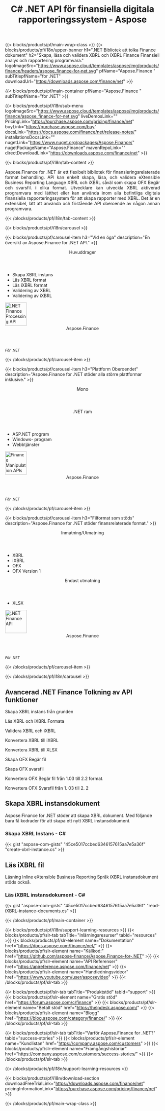 ﻿---
title: C# .NET API för finansiella digitala rapporteringssystem - Aspose 
weight: 20
url: /sv/net/ 
description: C# ASP.NET VB.NET bibliotek för konvertering av finansiella rapporter till eXtensible Business Reporting Språk XBRL och iXBRL för analys för att generera XBRL taxonomier och rapporter
---
{{< blocks/products/pf/main-wrap-class >}}
{{< blocks/products/pf/i18n/upper-banner h1=".NET Bibliotek att tolka Finance dokument" h2="Skapa, läsa och validera XBRL och iXBRL Finance Finansiell analys och rapportering programvara." logoImageSrc="https://www.aspose.cloud/templates/aspose/img/products/finance/headers/aspose_finance-for-net.svg" pfName="Aspose.Finance " subTitlepfName="for .NET" downloadUrl="https://downloads.aspose.com/finance/net" >}}

{{< blocks/products/pf/main-container pfName="Aspose.Finance " subTitlepfName="for .NET" >}}

{{< blocks/products/pf/i18n/sub-menu logoImageSrc="https://www.aspose.cloud/templates/aspose/img/products/finance/aspose_finance-for-net.svg" liveDemosLink="" PricingLink="https://purchase.aspose.com/pricing/finance/net" buyLink="https://purchase.aspose.com/buy" docsLink="https://docs.aspose.com/finance/net/release-notes/" installationsDocsLink="" nugetLink="https://www.nuget.org/packages/Aspose.Finance/" nugetPackageName="Aspose.Finance" mavenRepoLink="" directDownloadLink="https://downloads.aspose.com/finance/net" >}}

{{< blocks/products/pf/i18n/tab-content >}}
<p align="justify"> Aspose.Finance for .NET är ett flexibelt bibliotek för finansieringsrelaterade format behandling. API kan enkelt skapa, läsa, och validera eXtensible Business Reporting Language XBRL och iXBRL såväl som skapa OFX Begär och svarsfil. i olika format. Utvecklare kan utveckla XBRL aktiverad programvara med lätthet eller kan använda inom alla befintliga digitala finansiella rapporteringssystem för att skapa rapporter med XBRL. Det är en extensibel, lätt att använda och fristående API oberoende av någon annan programvara.</p>

{{< /blocks/products/pf/i18n/tab-content >}}

<!--Diagrams Start-->
{{< blocks/products/pf/i18n/carousel >}}

{{< blocks/products/pf/carousel-item h3="Vid en öga" description="En översikt av Aspose.Finance for .NET API." >}}
<div class="diagram1 d1-net">
 <div class="d1-row">
  <div class="d1-col d1-left">
   <header>
    <i class="fa fa-cogs">
    </i>
    Huvuddrager
   </header>
   <ul>
    <li>
     Skapa XBRL instans
    </li>
    <li>
     Läs XBRL format
    </li>
    <li>
     Läs iXBRL format
    </li>
    <li>
     Validering av XBRL
    </li>
    <li>
     Validering av iXBRL
    </li>
   </ul>
  </div>
  <!--/left-->
  <div class="d1-col d1-right">
   <!--<header><i class="fa fa-cogs"> </i>General Features</header>

<ul>

<li>File Loading</li>

</ul>-->
  </div>
  <!--/right-->
 </div>
 <!--/row-->
 <div class="d1-logo">
  <img width="70" height="75" alt=".NET Finance Processing API" src="https://www.aspose.cloud/templates/aspose/img/products/finance/aspose_finance-for-net.svg"/>
  <header>
   Aspose.Finance
  </header>
  <footer>
   <small>
    <em>
     För
    </em>
    .NET
   </small>
  </footer>
 </div>
 <!--/logo-->
</div>

{{< /blocks/products/pf/carousel-item >}}

{{< blocks/products/pf/carousel-item h3="Plattform Oberoendet" description="Aspose.Finance for .NET stöder alla större plattformar inklusive." >}}
<div class="diagram1 d1-net">
 <div class="d1-row">
  <div class="d1-col d1-left">
   <header>
    <i class="fa fa-cubes">
    </i>
    Mono
   </header>
  </div>
  <!--/left-->
  <div class="d1-col d1-right">
   <header>
    <i class="fa fa-cubes">
    </i>
    .NET ram
   </header>
   <ul>
    <li>
     ASP.NET program
    </li>
    <li>
     Windows- program
    </li>
    <li>
     Webbtjänster
    </li>
   </ul>
  </div>
  <!--/right-->
 </div>
 <!--/row-->
 <div class="d1-logo">
  <img width="70" height="75" alt="Finance Manipulation APIs" src="https://www.aspose.cloud/templates/aspose/img/products/finance/aspose_finance-for-net.svg"/>
  <header>
   Aspose.Finance
  </header>
  <footer>
   <small>
    <em>
     För
    </em>
    .NET
   </small>
  </footer>
 </div>
 <!--/logo-->
</div>

{{< /blocks/products/pf/carousel-item >}}

{{< blocks/products/pf/carousel-item h3="Filformat som stöds" description="Aspose.Finance for .NET stöder finansrelaterade format." >}}
<div class="diagram1 d2 d1-net">
 <div class="d1-row">
  <div class="d1-col d1-left">
   <header>
    <i class="fa fa-arrows-v">
    </i>
    Inmatning/Utmatning
   </header>
   <ul>
    <li>
     XBRL
    </li>
    <li>
     iXBRL
    </li>
    <li>
     OFX
    </li>
    <li>
     OFX Version 1
    </li>
   </ul>
  </div>
  <!--/left-->
  <div class="d1-col d1-right">
   <header><i class="fa  fa-mail-forward"> </i> Endast utmatning</header>

<ul>

<li>XLSX</li>

</ul>
  </div>
  <!--/right-->
 </div>
 <!--/row-->
 <div class="d1-logo">
  <img width="70" height="75" alt=".NET Finance API" src="https://www.aspose.cloud/templates/aspose/img/products/finance/aspose_finance-for-net.svg"/>
  <header>
   Aspose.Finance
  </header>
  <footer>
   <small>
    <em>
     För
    </em>
    .NET
   </small>
  </footer>
 </div>
 <!--/logo-->
</div>

{{< /blocks/products/pf/carousel-item >}}

{{< /blocks/products/pf/i18n/carousel >}}
<!--Diagrams End-->

<!--Feature-section Start-->
<div class="container-fluid features-section bg-gray singleproduct">
 <a class="anchor" id="features" name="features">
 </a>
 <div class="row">
  <div class="container">
   <h2 class="pr-ft">
    Avancerad .NET Finance Tolkning av API funktioner
   </h2>
   <p>
   </p>
   <div class="col-lg-4">
    <em class="fa fa-plus-square-o ico-blue fa-2x col-lg-2">
    </em>
    <p class="col-lg-10">
     Skapa XBRL instans från grunden
    </p>
   </div>
   <div class="col-lg-4">
    <em class="fa fa-check ico-blue fa-2x col-lg-2">
    </em>
    <p class="col-lg-10">
     Läs XBRL och iXBRL Formata
    </p>
   </div>
   <div class="col-lg-4">
    <em class="fa fa-cog ico-blue fa-2x col-lg-2">
    </em>
    <p class="col-lg-10">
     Validera XBRL och iXBRL
    </p>
   </div>
 <div class="col-lg-4">
    <em class="fa fa-mail-forward ico-blue fa-2x col-lg-2">
    </em>
    <p class="col-lg-10">
     Konvertera XBRL till iXBRL
    </p>
   </div>
   <div class="col-lg-4">
    <em class="fa fa-mail-forward ico-blue fa-2x col-lg-2">
    </em>
    <p class="col-lg-10">
     Konvertera XBRL till XLSX
    </p>
   </div>
   <div class="col-lg-4">
    <em class="fa fa-plus-square-o ico-blue fa-2x col-lg-2">
    </em>
    <p class="col-lg-10">
     Skapa OFX Begär fil
    </p>
   </div>
   <div class="col-lg-4">
    <em class="fa fa-plus-square-o ico-blue fa-2x col-lg-2">
    </em>
    <p class="col-lg-10">
     Skapa OFX svarsfil
    </p>
   </div>

   <div class="col-lg-4">
    <em class="fa fa-mail-forward ico-blue fa-2x col-lg-2">
    </em>
    <p class="col-lg-10">
     Konvertera OFX Begär fil från 1.03 till 2.2 format.
    </p>
   </div>
   <div class="col-lg-4">
    <em class="fa fa-mail-forward ico-blue fa-2x col-lg-2">
    </em>
    <p class="col-lg-10">
     Konvertera OFX Svarsfil från 1. 03 till 2. 2
    </p>
   </div>
   <!--<div class="col-lg-4"><em class="fa fa-shield ico-blue fa-2x col-lg-2"> </em>

<p class="col-lg-10">Validate XBRL</p>

</div>

<div class="col-lg-4"><em class="fa fa-plus ico-blue fa-2x col-lg-2"> </em>

<p class="col-lg-10">Validate iXRL</p>

</div>

<div class="col-lg-4"><em class="fa fa-edit ico-blue fa-2x col-lg-2"> </em>

<p class="col-lg-10">Change the node properties</p>

</div>

<div class="col-lg-4"><em class="fa fa-cog ico-blue fa-2x col-lg-2"> </em>

<p class="col-lg-10">Content navigation using XPath Query</p>

</div>

<div class="col-lg-4"><em class="fa fa-recycle ico-blue fa-2x col-lg-2"> </em>

<p class="col-lg-10">Navigate via CSS Selectors, Element and Document Traversal</p>

</div>

<div class="col-lg-4"><em class="fa fa-cogs ico-blue fa-2x col-lg-2"> </em>

<p class="col-lg-10">DOM Tree manipulation of official SVG specifications</p>

</div>-->
   <div class="col-lg-12">
    <h2 class="h2title">
     Skapa XBRL instansdokument
    </h2>
    <p>
     Aspose.Finance for .NET stöder att skapa XBRL dokument. Med följande bara få kodrader för att skapa ett nytt XBRL instansdokument.
    </p>
    <div class="codeblock" id="code">
     <h3>
      Skapa XBRL Instans - C#
     </h3>
{{< gist "aspose-com-gists" "45ce5017ccbed6346157615aa7e5a36f" "create-xbrl-instance.cs" >}}
    </div>
   </div>
   <div class="col-lg-12">
    <h2 class="h2title">
     Läs iXBRL fil
    </h2>
    <p>
     Läsning Inline eXtensible Business Reporting Språk iXBRL instansdokument stöds också.
    </p>
    <div class="codeblock" id="code">
     <h3>
      Läs iXBRL instansdokument - C#
     </h3>
{{< gist "aspose-com-gists" "45ce5017ccbed6346157615aa7e5a36f" "read-iXBRL-instance-documents.cs" >}}
    </div>
   </div>
   <!--<div class="col-lg-12">

<h2 class="h2title">Various Imaging Filters</h2>

<p>Aspose.PUB for .NET provides the core imaging features such as color adjustment via its class libraries. Developers can easily adjust brightness, contrast or gamma on raster image loaded by the API. Furthermore, developers can dynamically dither or blur images as well as use popular filters including Median, Gauss Wiener, Motion Wiener and Bradley Threshold.</p>

</div>-->
  </div>
 </div>
</div>
<!--Feature-section End-->

{{< /blocks/products/pf/main-container >}}


{{< blocks/products/pf/i18n/support-learning-resources >}}
{{< blocks/products/pf/slr-tab tabTitle="Inlärningsresurser" tabId="resources" >}}
{{< blocks/products/pf/slr-element name="Dokumentation" href="https://docs.aspose.com/finance/net/" >}}
{{< blocks/products/pf/slr-element name="Källkod:" href="https://github.com/aspose-finance/Aspose.Finance-for-.NET" >}}
{{< blocks/products/pf/slr-element name="API Referenser" href="https://apireference.aspose.com/finance/net" >}}
{{< blocks/products/pf/slr-element name="Handledningsvideor" href="https://www.youtube.com/user/asposevideo" >}}
{{< /blocks/products/pf/slr-tab >}}

{{< blocks/products/pf/slr-tab tabTitle="Produktstöd" tabId="support" >}}
{{< blocks/products/pf/slr-element name="Gratis stöd" href="https://forum.aspose.com/c/finance" >}}
{{< blocks/products/pf/slr-element name="Betalt stöd" href="https://helpdesk.aspose.com/" >}}
{{< blocks/products/pf/slr-element name="Blogg" href="https://blog.aspose.com/category/finance/" >}}
{{< /blocks/products/pf/slr-tab >}}

{{< blocks/products/pf/slr-tab tabTitle="Varför Aspose.Finance for .NET?" tabId="success-stories" >}}
{{< blocks/products/pf/slr-element name="Kundlistan" href="https://company.aspose.com/customers" >}}
{{< blocks/products/pf/slr-element name="Framgångshistoriar" href="https://company.aspose.com/customers/success-stories/" >}}
{{< /blocks/products/pf/slr-tab >}}

{{< /blocks/products/pf/i18n/support-learning-resources >}}

{{< blocks/products/pf/i18n/download-section downloadFreeTrialLink="https://downloads.aspose.com/finance/net" pricingInformationLink="https://purchase.aspose.com/pricing/finance/net" >}}


{{< /blocks/products/pf/main-wrap-class >}}
